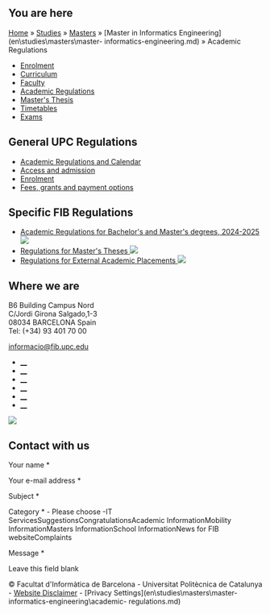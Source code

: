 ## You are here

[Home](en.md) » [Studies](en\\studies.md) » [Masters](en\\studies\\masters.md)
» [Master in Informatics Engineering](en\\studies\\masters\\master-
informatics-engineering.md) » Academic Regulations

  * [Enrolment](en\\studies\\masters\\master-informatics-engineering\\enrolment.md)
  * [Curriculum](en\\studies\\masters\\master-informatics-engineering\\curriculum.md)
  * [Faculty](en\\studies\\masters\\master-informatics-engineering\\faculty.md)
  * [Academic Regulations](en\\studies\\masters\\master-informatics-engineering\\academic-regulations.md)
  * [Master's Thesis](en\\studies\\masters\\master-informatics-engineering\\masters-thesis.md)
  * [Timetables](en\\studies\\masters\\master-informatics-engineering\\timetables.md)
  * [Exams](en\\studies\\masters\\master-informatics-engineering\\exams.md)

## General UPC Regulations

  * [Academic Regulations and Calendar](en\\masters\\academic-calendar-and-academic-regulations.md)
  * [Access and admission](en\\masters\\access-and-admission.md)
  * [Enrolment](en\\masters\\enrolment.md)
  * [Fees, grants and payment options](en\\masters\\fees-grants.md)

## Specific FIB Regulations

  * [Academic Regulations for Bachelor's and Master's degrees, 2024-2025 ![](/sites/fib/files/images/pdf.png)](sites\\fib\\files\\documents\\estudis\\normativa-academica-fib-2024-2025-en.pdf.md)
  * [Regulations for Master's Theses ![](/sites/fib/files/images/pdf.png)](sites\\fib\\files\\documents\\estudis\\normativa-tfe-fib-en.pdf.md)
  * [Regulations for External Academic Placements ![](/sites/fib/files/images/pdf.png)](sites\\fib\\files\\documents\\estudis\\normativa-practiques-externes-fib-en.pdf.md)

## Where we are

B6 Building Campus Nord  
C/Jordi Girona Salgado,1-3  
08034 BARCELONA Spain  
Tel: (+34) 93 401 70 00

[informacio@fib.upc.edu](informacio@fib.upc.edu.md)

  * [__](en\\noticies\\rss.rss.md)
  * [__](fib.upc.md)
  * [__](fib_upc.md)
  * [__](photos\\fib-upc\\albums.md)
  * [__](user\\mediafib.md)
  * [__](fib.upc.md)

[![](/sites/fib/files/images/banner-suport-fib.jpg)](index.md)

## Contact with us

Your name *

Your e-mail address *

Subject *

Category * \- Please choose -IT ServicesSuggestionsCongratulationsAcademic
InformationMobility InformationMasters InformationSchool InformationNews for
FIB websiteComplaints

Message *

Leave this field blank

© Facultat d'Informàtica de Barcelona - Universitat Politècnica de Catalunya -
[Website Disclaimer](en\\website-disclaimer.md) \- [Privacy
Settings](en\\studies\\masters\\master-informatics-engineering\\academic-
regulations.md)


